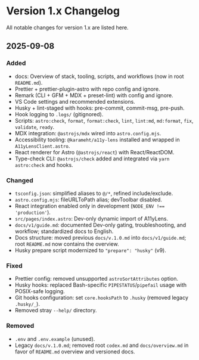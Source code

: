 # Version 1.x Changelog

All notable changes for version 1.x are listed here.

## 2025-09-08

### Added

- docs: Overview of stack, tooling, scripts, and workflows (now in root `README.md`).
- Prettier + prettier-plugin-astro with repo config and ignore.
- Remark (CLI + GFM + MDX + preset-lint) with config and ignore.
- VS Code settings and recommended extensions.
- Husky + lint-staged with hooks: pre-commit, commit-msg, pre-push.
- Hook logging to `.logs/` (gitignored).
- Scripts: `astro:check`, `format`, `format:check`, `lint`, `lint:md`, `md:format`, `fix`, `validate`, `ready`.
- MDX integration: `@astrojs/mdx` wired into `astro.config.mjs`.
- Accessibility tooling: `@karameht/a11y-lens` installed and wrapped in `A11yLensClient.astro`.
- React renderer for Astro (`@astrojs/react`) with React/ReactDOM.
- Type-check CLI: `@astrojs/check` added and integrated via `yarn astro:check` and hooks.

### Changed

- `tsconfig.json`: simplified aliases to `@/*`, refined include/exclude.
- `astro.config.mjs`: fileURLToPath alias; devToolbar disabled.
- React integration enabled only in development (`NODE_ENV !== 'production'`).
- `src/pages/index.astro`: Dev-only dynamic import of A11yLens.
- `docs/v1/guide.md`: documented Dev-only gating, troubleshooting, and workflow; standardized docs to English.
- Docs structure: moved previous `docs/v.1.0.md` into `docs/v1/guide.md`; root `README.md` now contains the overview.
- Husky prepare script modernized to `"prepare": "husky"` (v9).

### Fixed

- Prettier config: removed unsupported `astroSortAttributes` option.
- Husky hooks: replaced Bash-specific `PIPESTATUS`/`pipefail` usage with POSIX-safe logging.
- Git hooks configuration: set `core.hooksPath` to `.husky` (removed legacy `.husky/_`).
- Removed stray `--help/` directory.

### Removed

- `.env` and `.env.example` (unused).
- Legacy `docs/v.1.0.md`; removed root `codex.md` and `docs/overview.md` in favor of `README.md` overview and versioned docs.
